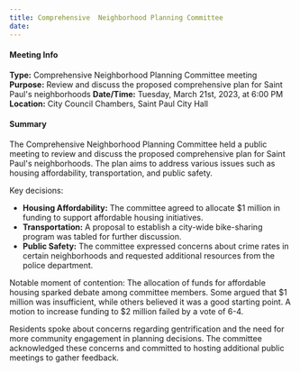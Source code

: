 ```yaml
---
title: Comprehensive  Neighborhood Planning Committee
date: 
---
```

#### Meeting Info
**Type:** Comprehensive Neighborhood Planning Committee meeting
**Purpose:** Review and discuss the proposed comprehensive plan for Saint Paul's neighborhoods
**Date/Time:** Tuesday, March 21st, 2023, at 6:00 PM
**Location:** City Council Chambers, Saint Paul City Hall

#### Summary
The Comprehensive Neighborhood Planning Committee held a public meeting to review and discuss the proposed comprehensive plan for Saint Paul's neighborhoods. The plan aims to address various issues such as housing affordability, transportation, and public safety.

Key decisions:

* **Housing Affordability:** The committee agreed to allocate $1 million in funding to support affordable housing initiatives.
* **Transportation:** A proposal to establish a city-wide bike-sharing program was tabled for further discussion.
* **Public Safety:** The committee expressed concerns about crime rates in certain neighborhoods and requested additional resources from the police department.

Notable moment of contention:
The allocation of funds for affordable housing sparked debate among committee members. Some argued that $1 million was insufficient, while others believed it was a good starting point. A motion to increase funding to $2 million failed by a vote of 6-4.

Residents spoke about concerns regarding gentrification and the need for more community engagement in planning decisions. The committee acknowledged these concerns and committed to hosting additional public meetings to gather feedback.

